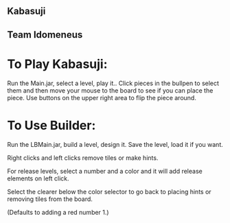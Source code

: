 ## Kabasuji
## Team Idomeneus

# To Play Kabasuji:


Run the Main.jar, select a level, play it..
Click pieces in the bullpen to select them and then move your mouse to the board to see if you can place the piece.
Use buttons on the upper right area to flip the piece around.

# To Use Builder:

Run the LBMain.jar, build a level, design it.
Save the level, load it if you want.

Right clicks and left clicks remove tiles or make hints.

For release levels, select a number and a color and it will add release elements on left click.

Select the clearer below the color selector to go back to placing hints or removing tiles from the board.

(Defaults to adding a red number 1.)